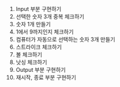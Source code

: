 1. Input 부분 구현하기
2. 선택한 숫자 3개 중복 체크하기
3. 숫자 1개 만들기
4. 1에서 9까지인지 체크하기
5. 컴퓨터가 자동으로 선택하는 숫자 3개 만들기
6. 스트라이크 체크하기
7. 볼 체크하기
8. 낫싱 체크하기
9. Output 부분 구현하기
10. 재시작, 종료 부분 구현하기
